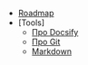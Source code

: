 * [Roadmap](/)
* [Tools]
  * [Про Docsify](/tools/docsify.md)
  * [Про Git](/tools/git.md)
  * [Markdown](/tools/markdown.md)
